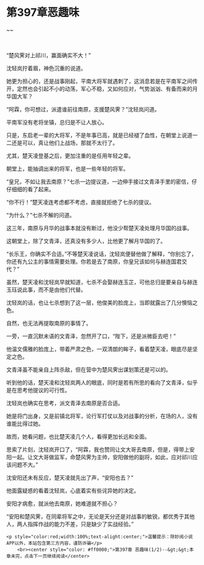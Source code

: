 # 第397章恶趣味
~~
    	    <p name="pagetop" href="javascript:void(0);" onclick="return false" style="line-height: 35px;padding: 10px;color: #333;"> </p><p>“楚风霁对上祁川，赢面确实不大！”</p><p>沈轻岚拧着眉，神色沉重的说道。</p><p>她更为担心的，还是战事刚起，平南大将军就遇刺了，这消息若是在平南军之间传开，定然也会引起不小的动荡，军心不稳，又如何应对，气势汹汹、有备而来的月华国大军？</p><p>“阿霖，你可想过，派遣谁前往南原，支援楚风霁？”沈轻岚问道。</p><p>平南军没有老将坐镇，总归是不让人放心。</p><p>只是，东启老一辈的大将军，不是年事已高，就是已经褪了血性，在朝堂上说道一二还是可以，真让他们上战场，那就不太行了。</p><p>尤其，楚天凌登基之后，更加注重的是任用年轻之辈。</p><p>朝堂上，能抽调出来的将军，也是一些年轻的将军。</p><p>“皇兄，不如让我去南原？”七杀一边提议道，一边伸手接过文青泽手里的密信，仔仔细细的看了起来。</p><p>“你不行！”楚天凌连考虑都不考虑，直接就拒绝了七杀的提议。</p><p>“为什么？”七杀不解的问道。</p><p>这三年，南原与月华的战事本就没有断过，他没少帮楚天凌处理月华国的战事。</p><p>这朝堂上，除了文青泽，还真没有多少人，比他更了解月华国的了。</p><p>“长乐王，你确实不合适。”不等楚天凌说话，沈轻岚便替他做了解释，“你别忘了，你还有九公主的事情需要处理。你若是去了南原，你皇兄该如何与赫连国君交代？”</p><p>虽然，楚天凌和沈轻岚早就知道，七杀不会娶赫连玉芷，可他总归是要亲自与赫连玉珏说此事，而不是由他们代替。</p><p>沈轻岚的话，也让七杀想到了这一层，他俊美的脸庞上，当即就露出了几分懊恼之色。</p><p>自然，也无法再提取南原的事情了。</p><p>一旁，一直沉默未语的文青泽，忽然开了口，“陛下，还是派微臣去吧！”</p><p>他温文儒雅的脸庞上，带着严肃之色，一双清朗的眸子，看着楚天凌，眼底尽是坚定之色。</p><p>文青泽虽不能亲自上阵杀敌，但在营中为楚风霁出谋划策还是可以的。</p><p>听到他的话，楚天凌和沈轻岚两人的眼底，同时是若有所思的看向了文青泽，似乎是在思考他提议的可行性。</p><p>沈轻岚也确实在思考，派文青泽去南原是否合适。</p><p>她是将门出身，又是前镇北将军，论行军打仗以及对战事的分析，在场的人，没有谁能比得过她。</p><p>故而，她看问题，也比楚天凌几个人，看得更加长远和全面。</p><p>思索了片刻，沈轻岚开口了，“阿霖，我也赞同让文大哥去南原，但是，得带上安阳一起。让文大哥做监军，命楚风霁为主帅，安阳做他的副将，如此，应对祁川应该问题不大。”</p><p>沈安阳还未有反应，楚天凌就先出了声，“安阳也去？”</p><p>他面露疑惑的看着沈轻岚，心底着实有些诧异她的决定。</p><p>安阳才病愈，就派他去南原，她难道就不担心？</p><p>“安阳和楚风霁，在同辈将军之中，无论是天分还是对战事的敏锐，都优秀于其他人，两人指挥作战的能力不差，只是缺少了实战经验。”</p>
    	
   	<p style="color:red;width:100%;text-alight:center;">温馨提示：除妙阅小说APP以外，本站包含第三方内容，谨防诈骗</p>
    	<br><center style="color: #ff0000;">第397章 恶趣味(1/2)--&gt;&gt;本章未完，点击下一页继续阅读</center>
    	